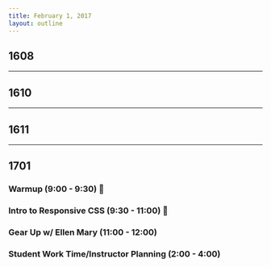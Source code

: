 ```yaml
---
title: February 1, 2017
layout: outline
---
```


## 1608

***

## 1610

***

## 1611

***

## 1701

### Warmup (9:00 - 9:30) :muscle:

### Intro to Responsive CSS (9:30 - 11:00) :unicorn:

### Gear Up w/ Ellen Mary (11:00 - 12:00)

### Student Work Time/Instructor Planning (2:00 - 4:00)

